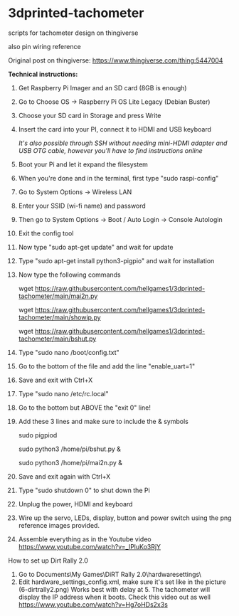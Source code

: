 # 3dprinted-tachometer
 scripts for tachometer design on thingiverse
 
 also pin wiring reference
 
 Original post on thingiverse: https://www.thingiverse.com/thing:5447004
 
 **Technical instructions:**
 
1. Get Raspberry Pi Imager and an SD card (8GB is enough)
2. Go to Choose OS -> Raspberry Pi OS Lite Legacy (Debian Buster)
3. Choose your SD card in Storage and press Write
4. Insert the card into your PI, connect it to HDMI and USB keyboard

    *It's also possible through SSH without needing mini-HDMI adapter and USB OTG cable, however you'll have to find instructions online*

5. Boot your Pi and let it expand the filesystem
6. When you're done and in the terminal, first type "sudo raspi-config"
7. Go to System Options -> Wireless LAN
8. Enter your SSID (wi-fi name) and password
9. Then go to System Options -> Boot / Auto Login -> Console Autologin
10. Exit the config tool
11. Now type "sudo apt-get update" and wait for update
12. Type "sudo apt-get install python3-pigpio" and wait for installation
13. Now type the following commands

    wget https://raw.githubusercontent.com/hellgames1/3dprinted-tachometer/main/mai2n.py
    
    wget https://raw.githubusercontent.com/hellgames1/3dprinted-tachometer/main/showip.py
    
    wget https://raw.githubusercontent.com/hellgames1/3dprinted-tachometer/main/bshut.py
    

14. Type "sudo nano /boot/config.txt"
15. Go to the bottom of the file and add the line "enable_uart=1"
16. Save and exit with Ctrl+X
17. Type "sudo nano /etc/rc.local"
18. Go to the bottom but ABOVE the "exit 0" line!
19. Add these 3 lines and make sure to include the & symbols

    sudo pigpiod
    
    sudo python3 /home/pi/bshut.py &
    
    sudo python3 /home/pi/mai2n.py &
    

20. Save and exit again with Ctrl+X
21. Type "sudo shutdown 0" to shut down the Pi
22. Unplug the power, HDMI and keyboard
23. Wire up the servo, LEDs, display, button and power switch using the png reference images provided.
24. Assemble everything as in the Youtube video
https://www.youtube.com/watch?v=_IPluKo3RjY




How to set up Dirt Rally 2.0
1. Go to Documents\My Games\DiRT Rally 2.0\hardwaresettings\
2. Edit hardware_settings_config.xml, make sure it's set like in the picture (6-dirtrally2.png)
Works best with delay at 5. The tachometer will display the IP address when it boots.
Check this video out as well https://www.youtube.com/watch?v=Hg7oHDs2x3s
